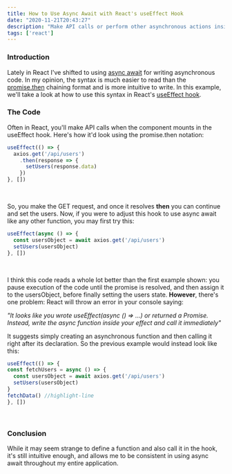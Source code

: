 ```yaml
---
title: How to Use Async Await with React's useEffect Hook
date: "2020-11-21T20:43:27"
description: "Make API calls or perform other asynchronous actions inside the React useEffect hook"
tags: ['react']
---
```


### Introduction

Lately in React I've shifted to using [async await](https://developer.mozilla.org/en-US/docs/Learn/JavaScript/Asynchronous/Async_await) for writing asynchronous code. In my opinion, the syntax is much easier to read than the [promise.then](https://developer.mozilla.org/en-US/docs/Web/JavaScript/Reference/Global_Objects/Promise/then) chaining format and is more intuitive to write. In this example, we'll take a look at how to use this syntax in React's [useEffect hook](https://reactjs.org/docs/hooks-effect.html).

### The Code

Often in React, you'll make API calls when the component mounts in the useEffect hook. Here's how it'd look using the promise.then notation:

```jsx
useEffect(() => {
  axios.get('/api/users')
    .then(response => {
      setUsers(response.data)
    })
}, [])
```

<br />

So, you make the GET request, and once it resolves **then** you can continue and set the users. Now, if you were to adjust this hook to use async await like any other function, you may first try this:

```jsx
useEffect(async () => {
  const usersObject = await axios.get('/api/users')
  setUsers(usersObject)
}, [])
```

<br />

I think this code reads a whole lot better than the first example shown: you pause execution of the code until the promise is resolved, and then assign it to the usersObject, before finally setting the users state. **However**, there's one problem: React will throw an error in your console saying: 

*"It looks like you wrote useEffect(async () => ...) or returned a Promise. Instead, write the async function inside your effect and call it immediately"*

It suggests simply creating an asynchronous function and then calling it right after its declaration. So the previous example would instead look like this:

```jsx
useEffect(() => {
const fetchUsers = async () => {
  const usersObject = await axios.get('/api/users')
  setUsers(usersObject)
}
fetchData() //highlight-line
}, [])
```
<br />

### Conclusion

While it may seem strange to define a function and also call it in the hook, it's still intuitive enough, and allows me to be consistent in using async await throughout my entire application.